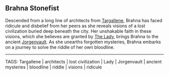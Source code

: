 ## Brahna Stonefist

Descended from a long line of architects from [Targallene](../Places/Targallene.md), Brahna has faced ridicule and disbelief from her peers as she reveals visions of a lost civilization buried deep beneath the city. Her unshakable faith in these visions, which she believes are granted by [The Lady](The%20Lady.md), brings Brahna to the ancient [Jorgenvault](../Places/Jorgenvault.md). As she unearths forgotten mysteries, Brahna embarks on a journey to solve the riddle of her own bloodline.


---
TAGS: Targallene | architects | lost civilization | Lady | Jorgenvault | ancient mysteries | bloodline | riddle | visions | ridicule

